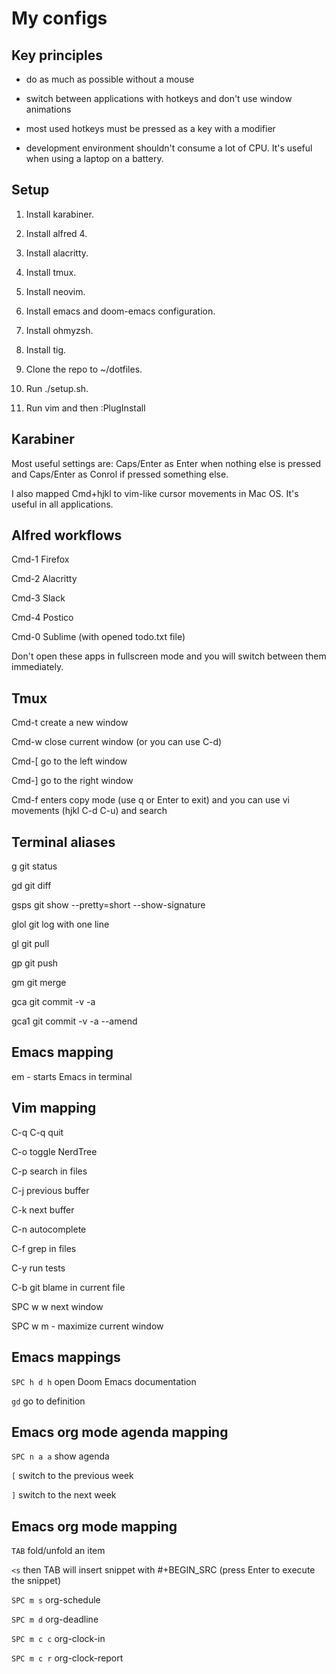 # My configs

## Key principles

- do as much as possible without a mouse

- switch between applications with hotkeys and don't use window animations

- most used hotkeys must be pressed as a key with a modifier

- development environment shouldn't consume a lot of CPU. It's useful when using a laptop on a battery.


## Setup

1. Install karabiner.

2. Install alfred 4.

3. Install alacritty.

4. Install tmux.

5. Install neovim.

6. Install emacs and doom-emacs configuration.

7. Install ohmyzsh.

8. Install tig.

9. Clone the repo to ~/dotfiles.

10. Run ./setup.sh.

11. Run vim and then :PlugInstall


## Karabiner

Most useful settings are: Caps/Enter as Enter when nothing else is pressed and Caps/Enter as Conrol if pressed something else.

I also mapped Cmd+hjkl to vim-like cursor movements in Mac OS. It's useful in all applications.


## Alfred workflows

Cmd-1 Firefox

Cmd-2 Alacritty

Cmd-3 Slack

Cmd-4 Postico

Cmd-0 Sublime (with opened todo.txt file)

Don't open these apps in fullscreen mode and you will switch between them immediately.


## Tmux

Cmd-t create a new window

Cmd-w close current window (or you can use C-d)

Cmd-[ go to the left window

Cmd-] go to the right window

Cmd-f enters copy mode (use q or Enter to exit) and you can use vi movements (hjkl C-d C-u) and search


## Terminal aliases

g    git status

gd   git diff

gsps git show --pretty=short --show-signature

glol git log with one line

gl   git pull

gp   git push

gm   git merge

gca  git commit -v -a

gca1 git commit -v -a --amend


## Emacs mapping

em - starts Emacs in terminal


## Vim mapping

C-q C-q quit

C-o toggle NerdTree

C-p search in files

C-j previous buffer

C-k next buffer

C-n autocomplete

C-f grep in files

C-y run tests

C-b git blame in current file

SPC w w next window

SPC w m - maximize current window


## Emacs mappings

`SPC h d h` open Doom Emacs documentation

`gd`        go to definition


## Emacs org mode agenda mapping

`SPC n a a` show agenda

`[`         switch to the previous week

`]`         switch to the next week


## Emacs org mode mapping

`TAB`       fold/unfold an item

`<s`        then TAB will insert snippet with #+BEGIN_SRC (press Enter to execute the snippet)

`SPC m s`   org-schedule

`SPC m d`   org-deadline

`SPC m c c` org-clock-in

`SPC m c r` org-clock-report
